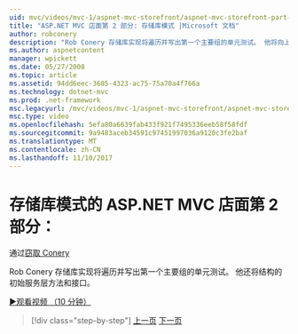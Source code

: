 ```yaml
---
uid: mvc/videos/mvc-1/aspnet-mvc-storefront/aspnet-mvc-storefront-part-2-the-repository-pattern
title: "ASP.NET MVC 店面第 2 部分: 存储库模式 |Microsoft 文档"
author: robconery
description: "Rob Conery 存储库实现将遍历并写出第一个主要组的单元测试。 他将向上初始服务层 metho 结构..."
ms.author: aspnetcontent
manager: wpickett
ms.date: 05/27/2008
ms.topic: article
ms.assetid: 94dd6eec-3685-4323-ac75-75a70a4f766a
ms.technology: dotnet-mvc
ms.prod: .net-framework
msc.legacyurl: /mvc/videos/mvc-1/aspnet-mvc-storefront/aspnet-mvc-storefront-part-2-the-repository-pattern
msc.type: video
ms.openlocfilehash: 5efa80a6639fab433f921f7495336eeb58f58fdf
ms.sourcegitcommit: 9a9483aceb34591c97451997036a9120c3fe2baf
ms.translationtype: MT
ms.contentlocale: zh-CN
ms.lasthandoff: 11/10/2017
---
```

<a name="aspnet-mvc-storefront-part-2-the-repository-pattern"></a>存储库模式的 ASP.NET MVC 店面第 2 部分：
====================
通过[窃取 Conery](https://github.com/robconery)

Rob Conery 存储库实现将遍历并写出第一个主要组的单元测试。 他还将结构的初始服务层方法和接口。

[&#9654;观看视频 （10 分钟）](https://channel9.msdn.com/Blogs/ASP-NET-Site-Videos/aspnet-mvc-storefront-part-2-the-repository-pattern)

>[!div class="step-by-step"]
[上一页](aspnet-mvc-storefront-part-1-architectural-discussion-and-overview.md)
[下一页](aspnet-mvc-storefront-part-3-pipes-and-filters.md)
